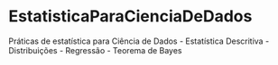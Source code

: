 # EstatisticaParaCienciaDeDados
Práticas de estatística para Ciência de Dados - Estatística Descritiva - Distribuições - Regressão - Teorema de Bayes
